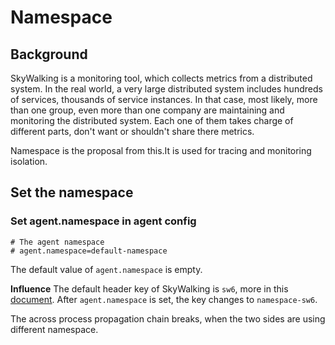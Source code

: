 # Namespace

## Background
SkyWalking is a monitoring tool, which collects metrics from a distributed system. In the real world, a very large distributed system
includes hundreds of services, thousands of service instances. In that case, most likely, more than one group, 
even more than one company are maintaining and monitoring the distributed system. Each one of them takes charge of different parts,
don't want or shouldn't share there metrics.

Namespace is the proposal from this.It is used for tracing and monitoring isolation.

## Set the namespace
### Set agent.namespace in agent config
```properties
# The agent namespace
# agent.namespace=default-namespace
``` 

The default value of `agent.namespace` is empty. 

**Influence**
The default header key of SkyWalking is `sw6`, more in this [document](../../../protocols/Skywalking-Cross-Process-Propagation-Headers-Protocol-v3.md).
After `agent.namespace` is set, the key changes to `namespace-sw6`.

The across process propagation chain breaks, when the two sides are using different namespace.
